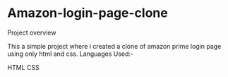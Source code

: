 # Amazon-login-page-clone
Project overview

This a simple project where i created a clone of amazon prime login page using only html and css.
Languages Used:-

HTML
CSS
